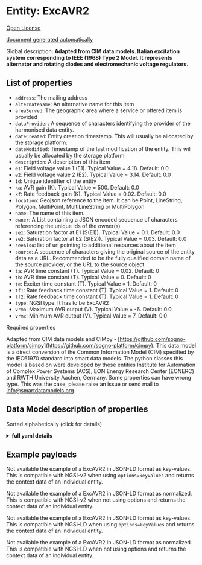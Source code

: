 Entity: ExcAVR2  
===============  
[Open License](https://github.com/smart-data-models//dataModel.EnergyCIM/blob/master/ExcAVR2/LICENSE.md)  
[document generated automatically](https://docs.google.com/presentation/d/e/2PACX-1vTs-Ng5dIAwkg91oTTUdt8ua7woBXhPnwavZ0FxgR8BsAI_Ek3C5q97Nd94HS8KhP-r_quD4H0fgyt3/pub?start=false&loop=false&delayms=3000#slide=id.gb715ace035_0_60)  
Global description: **Adapted from CIM data models. Italian excitation system corresponding to IEEE (1968) Type 2 Model. It represents alternator and rotating diodes and electromechanic voltage regulators.**  

## List of properties  

- `address`: The mailing address  - `alternateName`: An alternative name for this item  - `areaServed`: The geographic area where a service or offered item is provided  - `dataProvider`: A sequence of characters identifying the provider of the harmonised data entity.  - `dateCreated`: Entity creation timestamp. This will usually be allocated by the storage platform.  - `dateModified`: Timestamp of the last modification of the entity. This will usually be allocated by the storage platform.  - `description`: A description of this item  - `e1`: Field voltage value 1 (E1).  Typical Value = 4.18. Default: 0.0  - `e2`: Field voltage value 2 (E2).  Typical Value = 3.14. Default: 0.0  - `id`: Unique identifier of the entity  - `ka`: AVR gain (K).  Typical Value = 500. Default: 0.0  - `kf`: Rate feedback gain (K).  Typical Value = 0.02. Default: 0.0  - `location`: Geojson reference to the item. It can be Point, LineString, Polygon, MultiPoint, MultiLineString or MultiPolygon  - `name`: The name of this item.  - `owner`: A List containing a JSON encoded sequence of characters referencing the unique Ids of the owner(s)  - `se1`: Saturation factor at E1 (S(E1)).  Typical Value = 0.1. Default: 0.0  - `se2`: Saturation factor at E2 (S(E2)).  Typical Value = 0.03. Default: 0.0  - `seeAlso`: list of uri pointing to additional resources about the item  - `source`: A sequence of characters giving the original source of the entity data as a URL. Recommended to be the fully qualified domain name of the source provider, or the URL to the source object.  - `ta`: AVR time constant (T).  Typical Value = 0.02. Default: 0  - `tb`: AVR time constant (T).  Typical Value = 0. Default: 0  - `te`: Exciter time constant (T).  Typical Value = 1. Default: 0  - `tf1`: Rate feedback time constant (T).  Typical Value = 1. Default: 0  - `tf2`: Rate feedback time constant (T).  Typical Value = 1. Default: 0  - `type`: NGSI type. It has to be ExcAVR2  - `vrmn`: Maximum AVR output (V).  Typical Value = -6. Default: 0.0  - `vrmx`: Minimum AVR output (V).  Typical Value = 7. Default: 0.0    
Required properties  
Adapted from CIM data models and CIMpy - [https://github.com/sogno-platform/cimpy](https://github.com/sogno-platform/cimpy). This data model is a direct conversion of the Common Information Model (CIM) specified by the IEC61970 standard into smart data models. The python classes this model is based on were developed by these entities Institute for Automation of Complex Power Systems (ACS), EON Energy Research Center (EONERC) and RWTH University Aachen, Germany. Some properties can have wrong type. This was the case, please raise an issue or send mail to info@smartdatamodels.org.  
## Data Model description of properties  
Sorted alphabetically (click for details)  
<details><summary><strong>full yaml details</strong></summary>    
```yaml  
ExcAVR2:    
  description: 'Adapted from CIM data models. Italian excitation system corresponding to IEEE (1968) Type 2 Model. It represents alternator and rotating diodes and electromechanic voltage regulators.'    
  properties:    
    address:    
      description: 'The mailing address'    
      properties:    
        addressCountry:    
          description: 'Property. The country. For example, Spain. Model:''https://schema.org/addressCountry'''    
          type: string    
        addressLocality:    
          description: 'Property. The locality in which the street address is, and which is in the region. Model:''https://schema.org/addressLocality'''    
          type: string    
        addressRegion:    
          description: 'Property. The region in which the locality is, and which is in the country. Model:''https://schema.org/addressRegion'''    
          type: string    
        postOfficeBoxNumber:    
          description: 'Property. The post office box number for PO box addresses. For example, 03578. Model:''https://schema.org/postOfficeBoxNumber'''    
          type: string    
        postalCode:    
          description: 'Property. The postal code. For example, 24004. Model:''https://schema.org/https://schema.org/postalCode'''    
          type: string    
        streetAddress:    
          description: 'Property. The street address. Model:''https://schema.org/streetAddress'''    
          type: string    
      type: Property    
      x-ngsi:    
        model: https://schema.org/address    
    alternateName:    
      description: 'An alternative name for this item'    
      type: Property    
    areaServed:    
      description: 'The geographic area where a service or offered item is provided'    
      type: Property    
      x-ngsi:    
        model: https://schema.org/Text    
    dataProvider:    
      description: 'A sequence of characters identifying the provider of the harmonised data entity.'    
      type: Property    
    dateCreated:    
      description: 'Entity creation timestamp. This will usually be allocated by the storage platform.'    
      format: date-time    
      type: Property    
    dateModified:    
      description: 'Timestamp of the last modification of the entity. This will usually be allocated by the storage platform.'    
      format: date-time    
      type: Property    
    description:    
      description: 'A description of this item'    
      type: Property    
    e1:    
      description: 'Field voltage value 1 (E1).  Typical Value = 4.18. Default: 0.0'    
      type: number    
      x-ngsi:    
        model: https://schema.org/Number    
    e2:    
      description: 'Field voltage value 2 (E2).  Typical Value = 3.14. Default: 0.0'    
      type: number    
      x-ngsi:    
        model: https://schema.org/Number    
    id:    
      anyOf: &excavr2_-_properties_-_owner_-_items_-_anyof    
        - description: 'Property. Identifier format of any NGSI entity'    
          maxLength: 256    
          minLength: 1    
          pattern: ^[\w\-\.\{\}\$\+\*\[\]`|~^@!,:\\]+$    
          type: string    
        - description: 'Property. Identifier format of any NGSI entity'    
          format: uri    
          type: string    
      description: 'Unique identifier of the entity'    
      type: Property    
    ka:    
      description: 'AVR gain (K).  Typical Value = 500. Default: 0.0'    
      type: number    
      x-ngsi:    
        model: https://schema.org/Number    
    kf:    
      description: 'Rate feedback gain (K).  Typical Value = 0.02. Default: 0.0'    
      type: number    
      x-ngsi:    
        model: https://schema.org/Number    
    location:    
      description: 'Geojson reference to the item. It can be Point, LineString, Polygon, MultiPoint, MultiLineString or MultiPolygon'    
      oneOf:    
        - description: 'Geoproperty. Geojson reference to the item. Point'    
          properties:    
            bbox:    
              items:    
                type: number    
              minItems: 4    
              type: array    
            coordinates:    
              items:    
                type: number    
              minItems: 2    
              type: array    
            type:    
              enum:    
                - Point    
              type: string    
          required:    
            - type    
            - coordinates    
          title: 'GeoJSON Point'    
          type: object    
        - description: 'Geoproperty. Geojson reference to the item. LineString'    
          properties:    
            bbox:    
              items:    
                type: number    
              minItems: 4    
              type: array    
            coordinates:    
              items:    
                items:    
                  type: number    
                minItems: 2    
                type: array    
              minItems: 2    
              type: array    
            type:    
              enum:    
                - LineString    
              type: string    
          required:    
            - type    
            - coordinates    
          title: 'GeoJSON LineString'    
          type: object    
        - description: 'Geoproperty. Geojson reference to the item. Polygon'    
          properties:    
            bbox:    
              items:    
                type: number    
              minItems: 4    
              type: array    
            coordinates:    
              items:    
                items:    
                  items:    
                    type: number    
                  minItems: 2    
                  type: array    
                minItems: 4    
                type: array    
              type: array    
            type:    
              enum:    
                - Polygon    
              type: string    
          required:    
            - type    
            - coordinates    
          title: 'GeoJSON Polygon'    
          type: object    
        - description: 'Geoproperty. Geojson reference to the item. MultiPoint'    
          properties:    
            bbox:    
              items:    
                type: number    
              minItems: 4    
              type: array    
            coordinates:    
              items:    
                items:    
                  type: number    
                minItems: 2    
                type: array    
              type: array    
            type:    
              enum:    
                - MultiPoint    
              type: string    
          required:    
            - type    
            - coordinates    
          title: 'GeoJSON MultiPoint'    
          type: object    
        - description: 'Geoproperty. Geojson reference to the item. MultiLineString'    
          properties:    
            bbox:    
              items:    
                type: number    
              minItems: 4    
              type: array    
            coordinates:    
              items:    
                items:    
                  items:    
                    type: number    
                  minItems: 2    
                  type: array    
                minItems: 2    
                type: array    
              type: array    
            type:    
              enum:    
                - MultiLineString    
              type: string    
          required:    
            - type    
            - coordinates    
          title: 'GeoJSON MultiLineString'    
          type: object    
        - description: 'Geoproperty. Geojson reference to the item. MultiLineString'    
          properties:    
            bbox:    
              items:    
                type: number    
              minItems: 4    
              type: array    
            coordinates:    
              items:    
                items:    
                  items:    
                    items:    
                      type: number    
                    minItems: 2    
                    type: array    
                  minItems: 4    
                  type: array    
                type: array    
              type: array    
            type:    
              enum:    
                - MultiPolygon    
              type: string    
          required:    
            - type    
            - coordinates    
          title: 'GeoJSON MultiPolygon'    
          type: object    
      type: Geoproperty    
    name:    
      description: 'The name of this item.'    
      type: Property    
    owner:    
      description: 'A List containing a JSON encoded sequence of characters referencing the unique Ids of the owner(s)'    
      items:    
        anyOf: *excavr2_-_properties_-_owner_-_items_-_anyof    
        description: 'Property. Unique identifier of the entity'    
      type: Property    
    se1:    
      description: 'Saturation factor at E1 (S(E1)).  Typical Value = 0.1. Default: 0.0'    
      type: number    
      x-ngsi:    
        model: https://schema.org/Number    
    se2:    
      description: 'Saturation factor at E2 (S(E2)).  Typical Value = 0.03. Default: 0.0'    
      type: number    
      x-ngsi:    
        model: https://schema.org/Number    
    seeAlso:    
      description: 'list of uri pointing to additional resources about the item'    
      oneOf:    
        - items:    
            format: uri    
            type: string    
          minItems: 1    
          type: array    
        - format: uri    
          type: string    
      type: Property    
    source:    
      description: 'A sequence of characters giving the original source of the entity data as a URL. Recommended to be the fully qualified domain name of the source provider, or the URL to the source object.'    
      type: Property    
    ta:    
      description: 'AVR time constant (T).  Typical Value = 0.02. Default: 0'    
      type: number    
      x-ngsi:    
        model: https://schema.org/Number    
    tb:    
      description: 'AVR time constant (T).  Typical Value = 0. Default: 0'    
      type: number    
      x-ngsi:    
        model: https://schema.org/Number    
    te:    
      description: 'Exciter time constant (T).  Typical Value = 1. Default: 0'    
      type: number    
      x-ngsi:    
        model: https://schema.org/Number    
    tf1:    
      description: 'Rate feedback time constant (T).  Typical Value = 1. Default: 0'    
      type: number    
      x-ngsi:    
        model: https://schema.org/Number    
    tf2:    
      description: 'Rate feedback time constant (T).  Typical Value = 1. Default: 0'    
      type: number    
      x-ngsi:    
        model: https://schema.org/Number    
    type:    
      description: 'NGSI type. It has to be ExcAVR2'    
      enum:    
        - ExcAVR2    
      type: Property    
    vrmn:    
      description: 'Maximum AVR output (V).  Typical Value = -6. Default: 0.0'    
      type: number    
      x-ngsi:    
        model: https://schema.org/Number    
    vrmx:    
      description: 'Minimum AVR output (V).  Typical Value = 7. Default: 0.0'    
      type: number    
      x-ngsi:    
        model: https://schema.org/Number    
  required: []    
  type: object    
```  
</details>    
## Example payloads    
Not available the example of a ExcAVR2 in JSON-LD format as key-values. This is compatible with NGSI-v2 when  using `options=keyValues` and returns the context data of an individual entity.  
Not available the example of a ExcAVR2 in JSON-LD format as normalized. This is compatible with NGSI-v2 when not using options and returns the context data of an individual entity.  
Not available the example of a ExcAVR2 in JSON-LD format as key-values. This is compatible with NGSI-LD when  using `options=keyValues` and returns the context data of an individual entity.  
Not available the example of a ExcAVR2 in JSON-LD format as normalized. This is compatible with NGSI-LD when not using options and returns the context data of an individual entity.  
